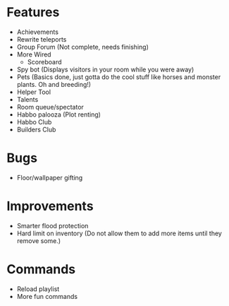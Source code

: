 Features
==================
* Achievements
* Rewrite teleports
* Group Forum (Not complete, needs finishing)
* More Wired
    - Scoreboard
* Spy bot (Displays visitors in your room while you were away)
* Pets (Basics done, just gotta do the cool stuff like horses and monster plants. Oh and breeding!)
* Helper Tool 
* Talents
* Room queue/spectator
* Habbo palooza (Plot renting)
* Habbo Club
* Builders Club

Bugs
==================
* Floor/wallpaper gifting

Improvements
==================
* Smarter flood protection 
* Hard limit on inventory (Do not allow them to add more items until they remove some.)

Commands
==================
* Reload playlist
* More fun commands

